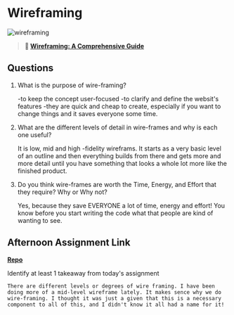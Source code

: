 # Wireframing

![wireframing](https://bcw.blob.core.windows.net/public/img/courses/2293087935019893)

> **📖 [Wireframing: A Comprehensive Guide](https://codeworksacademy.com/fs-student-guide/resources/wk1/06-Wireframing)**

## Questions

1. What is the purpose of wire-framing? 

    -to keep the concept user-focused
    -to clarify and define the websit's features
    -they are quick and cheap to create, especially if you want to change things and it saves everyone some time.

2. What are the different levels of detail in wire-frames and why is each one useful?

    It is low, mid and high -fidelity wireframs. It starts as a very basic level of an outline and then everything builds from there and gets more and more detail until you have something that looks a whole lot more like the finished product. 

3. Do you think wire-frames are worth the Time, Energy, and Effort that they require? Why or Why not?

    Yes, because they save EVERYONE a lot of time, energy and effort! You know before you start writing the code what that people are kind of wanting to see. 

## Afternoon Assignment Link

**[Repo](https://github.com/autumnlay/<ASSIGNMENT_REPO>)**

Identify at least 1 takeaway from today's assignment

    There are different levels or degrees of wire framing. I have been doing more of a mid-level wireframe lately. It makes sence why we do wire-framing. I thought it was just a given that this is a necessary component to all of this, and I didn't know it all had a name for it!
